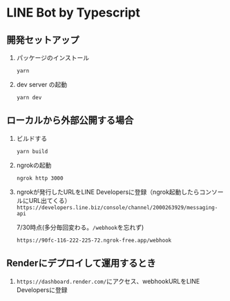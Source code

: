 # LINE Bot by Typescript

## 開発セットアップ

1. パッケージのインストール
   ```console
   yarn
   ```
2. dev server の起動
   ```console
   yarn dev
   ```

## ローカルから外部公開する場合

1. ビルドする

   ```console
   yarn build
   ```

2. ngrokの起動

   ```
   ngrok http 3000
   ```

3. ngrokが発行したURLをLINE Developersに登録（ngrok起動したらコンソールにURL出てくる）
   `https://developers.line.biz/console/channel/2000263929/messaging-api`

   7/30時点(多分毎回変わる。`/webhook`を忘れず)

   ```console
   https://90fc-116-222-225-72.ngrok-free.app/webhook
   ```

## Renderにデプロイして運用するとき

1. `https://dashboard.render.com/`にアクセス、webhookURLをLINE Developersに登録

